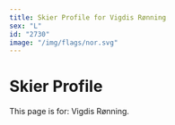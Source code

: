 ```yaml
---
title: Skier Profile for Vigdis Rønning
sex: "L"
id: "2730"
image: "/img/flags/nor.svg" 
---
```


# Skier Profile

This page is for: Vigdis Rønning.
    